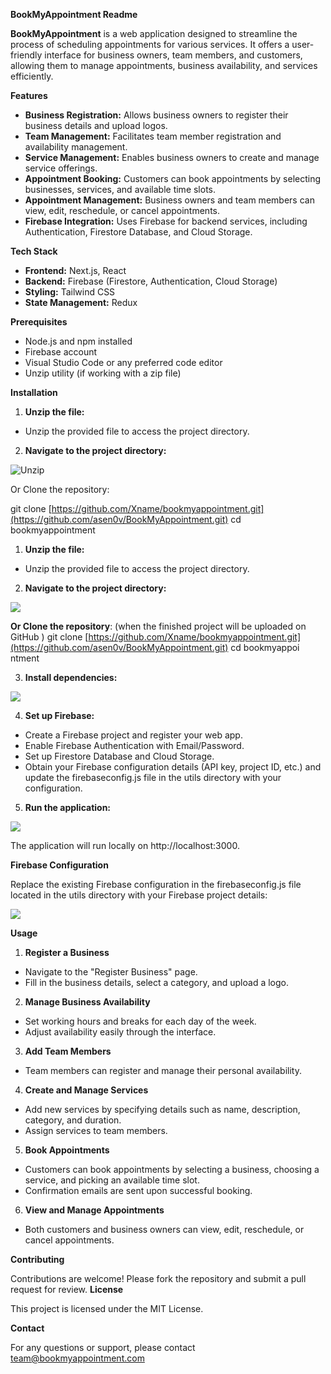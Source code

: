 **BookMyAppointment Readme**

**BookMyAppointment** is a web application designed to streamline the process of scheduling appointments for various services. It offers a user-friendly interface for business owners, team members, and customers, allowing them to manage appointments, business availability, and services efficiently. 

**Features** 

- **Business Registration:** Allows business owners to register their business details and upload logos. 
- **Team Management:** Facilitates team member registration and availability management. 
- **Service Management:** Enables business owners to create and manage service offerings. 
- **Appointment Booking:** Customers can book appointments by selecting businesses, services, and available time slots. 
- **Appointment Management:** Business owners and team members can view, edit, reschedule, or cancel appointments. 
- **Firebase Integration:** Uses Firebase for backend services, including Authentication, Firestore Database, and Cloud Storage. 

**Tech Stack** 

- **Frontend:** Next.js, React 
- **Backend:** Firebase (Firestore, Authentication, Cloud Storage) 
- **Styling:** Tailwind CSS 
- **State Management:** Redux 

**Prerequisites** 

- Node.js and npm installed 
- Firebase account 
- Visual Studio Code or any preferred code editor 
- Unzip utility (if working with a zip file) 

**Installation** 

1. **Unzip the file:** 
- Unzip the provided file to access the project directory. 
2. **Navigate to the project directory:** 

![Unzip](https://i.ibb.co/42NSc2s/Aspose-Words-7115f250-02b2-41d8-b451-7df2d713d30e-001.png)

Or Clone the repository: 

git clone [https://github.com/Xname/bookmyappointment.git](https://github.com/asen0v/BookMyAppointment.git) cd bookmyappointment

1. **Unzip the file:** 
- Unzip the provided file to access the project directory. 
2. **Navigate to the project directory:** 

![](https://i.ibb.co/42NSc2s/Aspose-Words-7115f250-02b2-41d8-b451-7df2d713d30e-001.png)

**Or Clone the repository**:    (when the finished project  will be uploaded on GitHub ) git clone [https://github.com/Xname/bookmyappointment.git](https://github.com/asen0v/BookMyAppointment.git) cd bookmyappoi ntment

3. **Install dependencies:** 

![](https://i.ibb.co/42m3L7G/Aspose-Words-7115f250-02b2-41d8-b451-7df2d713d30e-002.png)

4. **Set up Firebase:** 
- Create a Firebase project and register your web app. 
- Enable Firebase Authentication with Email/Password. 
- Set up Firestore Database and Cloud Storage. 
- Obtain your Firebase configuration details (API key, project ID, etc.) and update the firebaseconfig.js file in the utils directory with your configuration. 
5. **Run the application:** 

![](https://i.ibb.co/QPfwGBB/Aspose-Words-7115f250-02b2-41d8-b451-7df2d713d30e-003.png)

   The application will run locally on http://localhost:3000. 

**Firebase Configuration** 

Replace the existing Firebase configuration in the firebaseconfig.js file located in the utils directory with your Firebase project details: 

![](https://i.ibb.co/RQYWwx3/Aspose-Words-7115f250-02b2-41d8-b451-7df2d713d30e-004.jpg)

**Usage** 

1. **Register a Business** 
- Navigate to the "Register Business" page. 
- Fill in the business details, select a category, and upload a logo. 
2. **Manage Business Availability** 
- Set working hours and breaks for each day of the week. 
- Adjust availability easily through the interface. 
3. **Add Team Members** 
- Team members can register and manage their personal availability. 
4. **Create and Manage Services** 
- Add new services by specifying details such as name, description, category, and duration. 
- Assign services to team members. 
5. **Book Appointments** 
- Customers can book appointments by selecting a business, choosing a service, and picking an available time slot. 
- Confirmation emails are sent upon successful booking. 
6. **View and Manage Appointments** 
- Both customers and business owners can view, edit, reschedule, or cancel appointments. 

**Contributing** 

Contributions are welcome! Please fork the repository and submit a pull request for review. **License** 

This project is licensed under the MIT License. 

**Contact** 

For any questions or support, please contact team@bookmyappointment.com  


